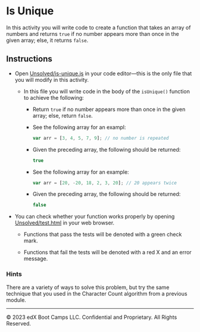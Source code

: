 # Is Unique

In this activity you will write code to create a function that takes an array of numbers and returns `true` if no number appears more than once in the given array; else, it returns `false`.

## Instructions

* Open [Unsolved/is-unique.js](Unsolved/is-unique.js) in your code editor&mdash;this is the only file that you will modify in this activity.

  * In this file you will write code in the body of the `isUnique()` function to achieve the following:

    * Return `true` if no number appears more than once in the given array; else, return `false`.

    * See the following array for an exampl:

      ```js
      var arr = [3, 4, 5, 7, 9]; // no number is repeated
      ```

    * Given the preceding array, the following should be returned:

      ```js
      true
      ```

    * See the following array for an example:

      ```js
      var arr = [20, -20, 18, 2, 3, 20]; // 20 appears twice
      ```

    * Given the preceding array, the following should be returned:

      ```js
      false
      ```

* You can check whether your function works properly by opening [Unsolved/test.html](Unsolved/test.html) in your web browser.

  * Functions that pass the tests will be denoted with a green check mark.

  * Functions that fail the tests will be denoted with a red X and an error message.

### Hints

There are a variety of ways to solve this problem, but try the same technique that you used in the Character Count algorithm from a previous module.

---

© 2023 edX Boot Camps LLC. Confidential and Proprietary. All Rights Reserved.
